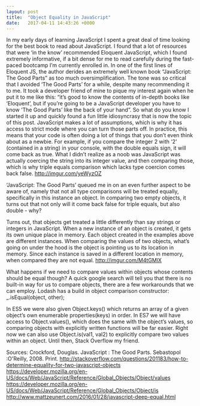 ```yaml
---
layout: post
title:  "Object Equality in JavaScript"
date:   2017-04-11 14:43:26 +0000
---
```



In my early days of learning JavaScript I spent a great deal of time looking for the best book to read about JavaScript. I found that a lot of resources that were ‘in the know’ recommended Eloquent JavaScript, which I found extremely informative, if a bit dense for me to read carefully during the fast-paced bootcamp I’m currently enrolled in. In one of the first lines of Eloquent JS, the author derides an extremely well known book “JavaScript: The Good Parts” as too much oversimplification. The tone was so critical that I avoided ‘The Good Parts’ for a while, despite many recommending it to me. It took a developer friend of mine to pique my interest again when he put it to me like this: “it’s good to know the contents of in-depth books like ‘Eloquent’, but if you’re going to be a JavaScript developer you have to know ‘The Good Parts’ like the back of your hand”. So what do you know I started it up and quickly found a fun little idiosyncrasy that is now the topic of this post. 
	JavaScript makes a lot of assumptions, which is why it has access to strict mode where you can turn those parts off. In practice, this means that your code is often doing a lot of things that you don’t even think about as a newbie. For example, if you compare the integer 2 with ‘2’ (contained in a string) in your console, with the double equals sign, it will come back as true. What I didn’t realize as a noob was JavaScript was actually coercing the string into its integer value, and then comparing those, which is why triple equals comparison which lacks type coercion comes back false. 
	http://imgur.com/yeWyzOZ

‘JavaScript: The Good Parts’ queued me in on an even further aspect to be aware of, namely that not all type comparisons will be treated equally, specifically in this instance an object. In comparing two empty objects, it turns out that not only will it come back false for triple equals, but also double - why?
 
Turns out, that objects get treated a little differently than say strings or integers in JavaScript. When a new instance of an object is created, it gets its own unique place in memory. Each object created in the examples above are different instances. When comparing the values of two objects, what’s going on under the hood is the object is pointing us to its location in memory. Since each instance is saved in a different location in memory, when compared they are not equal. 
http://imgur.com/M4tGMlX

What happens if we need to compare values within objects whose contents should be equal though? A quick google search will tell you that there is no built-in way for us to compare objects, there are a few workarounds that we can employ. 
Lodash has a build in object comparison constructor: _.isEqual(object, other);
 
In ES5 we were also given Object.keys() which returns an array of a given object’s own enumerable properties(keys) in order. In ES7 we will have access to Object.values(), which does the same with the object’s values, so comparing objects with explicitly written functions will be far easier. Right now we can also use Object.is(val1, val2) to explicitly compare two values within an object. Until then, Stack Overflow my friend. 


Sources: 
Crockford, Douglas. JavaScript : The Good Parts. Sebastopol :O'Reilly, 2008. Print.
http://stackoverflow.com/questions/201183/how-to-determine-equality-for-two-javascript-objects 
https://developer.mozilla.org/en-US/docs/Web/JavaScript/Reference/Global_Objects/Object/values 
https://developer.mozilla.org/en-US/docs/Web/JavaScript/Reference/Global_Objects/Object/is 
http://www.mattzeunert.com/2016/01/28/javascript-deep-equal.html 

